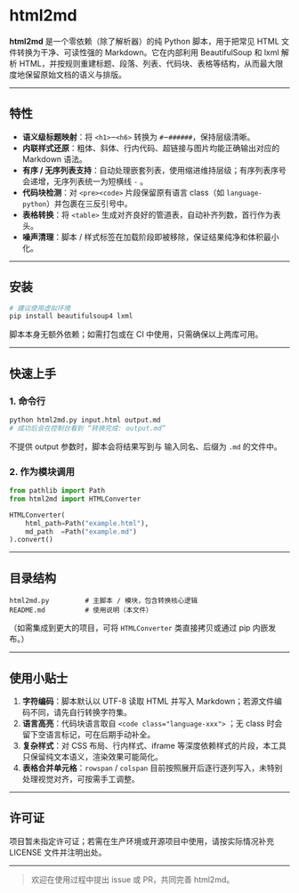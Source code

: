 # html2md

**html2md** 是一个零依赖（除了解析器）的纯 Python 脚本，用于把常见 HTML 文件转换为干净、可读性强的 Markdown。它在内部利用 BeautifulSoup 和 lxml 解析 HTML，并按规则重建标题、段落、列表、代码块、表格等结构，从而最大限度地保留原始文档的语义与排版。

---

## 特性

* **语义级标题映射**：将 `<h1>`‒`<h6>` 转换为 `#`‒`######`⁠，保持层级清晰。
* **内联样式还原**：粗体、斜体、行内代码、超链接与图片均能正确输出对应的 Markdown 语法。
* **有序 / 无序列表支持**：自动处理嵌套列表，使用缩进维持层级；有序列表序号会递增，无序列表统一为短横线 `-`⁠ 。
* **代码块检测**：对 `<pre><code>` 片段保留原有语言 class（如 `language-python`）并包裹在三反引号中。
* **表格转换**：将 `<table>` 生成对齐良好的管道表，自动补齐列数，首行作为表头。
* **噪声清理**：脚本 / 样式标签在加载阶段即被移除，保证结果纯净和体积最小化。

---

## 安装

```bash
# 建议使用虚拟环境
pip install beautifulsoup4 lxml
```

脚本本身无额外依赖；如需打包或在 CI 中使用，只需确保以上两库可用。

---

## 快速上手

### 1. 命令行

```bash
python html2md.py input.html output.md
# 成功后会在控制台看到 “转换完成: output.md”
```

不提供 output 参数时，脚本会将结果写到与 输入同名、后缀为 `.md` 的文件中。

### 2. 作为模块调用

```python
from pathlib import Path
from html2md import HTMLConverter

HTMLConverter(
    html_path=Path("example.html"),
    md_path  =Path("example.md")
).convert()
```

---

## 目录结构

```
html2md.py         # 主脚本 / 模块，包含转换核心逻辑
README.md          # 使用说明（本文件）
```

（如需集成到更大的项目，可将 `HTMLConverter` 类直接拷贝或通过 pip 内嵌发布。）

---

## 使用小贴士

1. **字符编码**：脚本默认以 UTF-8 读取 HTML 并写入 Markdown；若源文件编码不同，请先自行转换字符集。
2. **语言高亮**：代码块语言取自 `<code class="language-xxx">` ；无 class 时会留下空语言标记，可在后期手动补全。
3. **复杂样式**：对 CSS 布局、行内样式、iframe 等深度依赖样式的片段，本工具只保留纯文本语义，渲染效果可能简化。
4. **表格合并单元格**：`rowspan` / `colspan` 目前按照展开后逐行逐列写入，未特别处理视觉对齐，可按需手工调整。

---

## 许可证

项目暂未指定许可证；若需在生产环境或开源项目中使用，请按实际情况补充 LICENSE 文件并注明出处。

---

> 欢迎在使用过程中提出 issue 或 PR，共同完善 html2md。
